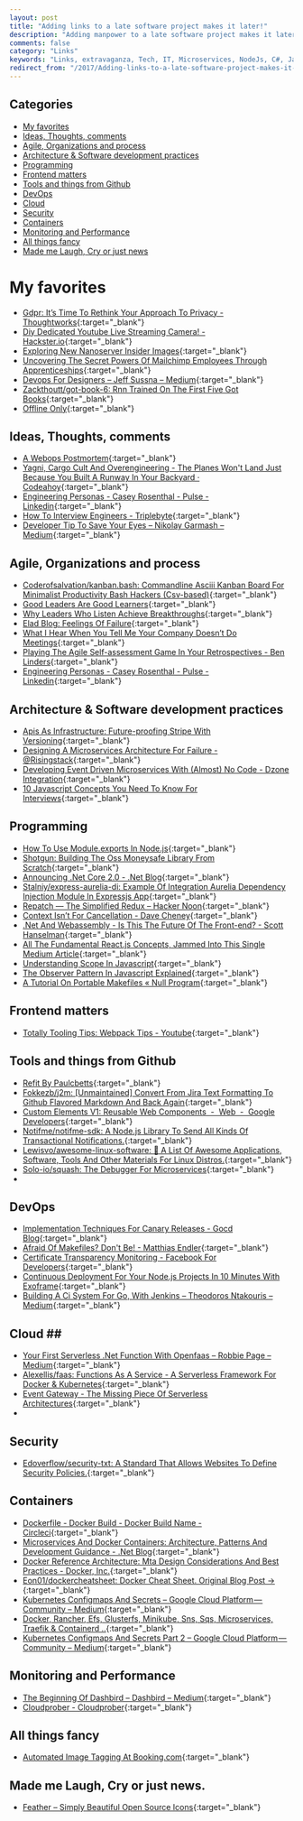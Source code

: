 ```yaml
---
layout: post
title: "Adding links to a late software project makes it later!"
description: "Adding manpower to a late software project makes it later!"
comments: false
category: "Links"
keywords: "Links, extravaganza, Tech, IT, Microservices, NodeJs, C#, Javascript, Solution architecture"
redirect_from: "/2017/Adding-links-to-a-late-software-project-makes-it-later/"
---
```


## Categories ##
* [My favorites](#favorites)
* [Ideas, Thoughts, comments](#ideas)
* [Agile, Organizations and process](#agile)
* [Architecture & Software development practices](#development)
* [Programming](#net)
* [Frontend matters](#web)
* [Tools and things from Github](#tools)
* [DevOps](#devops)
* [Cloud](#cloud)
* [Security](#security)
* [Containers](#containers)
* [Monitoring and Performance](#monitoring)
* [All things fancy](#buzz)
* [Made me Laugh, Cry or just news](#news)

# My favorites<a name="favorites"></a> #
* [Gdpr: It’s Time To Rethink Your Approach To Privacy - Thoughtworks](https://www.thoughtworks.com/insights/blog/gdpr-it-s-time-rethink-your-approach-privacy){:target="_blank"}
* [Diy Dedicated Youtube Live Streaming Camera! - Hackster.io](https://www.hackster.io/tinkernut/diy-dedicated-youtube-live-streaming-camera-7a825e){:target="_blank"}
* [Exploring New Nanoserver Insider Images](https://stefanscherer.github.io/exploring-new-nanoserver-insider-images/){:target="_blank"}
* [Uncovering The Secret Powers Of Mailchimp Employees Through Apprenticeships](https://blog.mailchimp.com/uncovering-the-secret-powers-of-mailchimp-employees-through-apprenticeships/){:target="_blank"}
* [Devops For Designers – Jeff Sussna – Medium](https://medium.com/@jeffsussna/devops-for-designers-e5080a2be6e4){:target="_blank"}
* [Zackthoutt/got-book-6: Rnn Trained On The First Five Got Books](https://github.com/zackthoutt/got-book-6){:target="_blank"}
* [Offline Only](https://chris.bolin.co/offline/){:target="_blank"}


## Ideas, Thoughts, comments <a name="ideas"></a> ##
* [A Webops Postmortem](http://cavaliercoder.com/blog/webops-postmortem.html){:target="_blank"}
* [Yagni, Cargo Cult And Overengineering - The Planes Won't Land Just Because You Built A Runway In Your Backyard · Codeahoy](https://codeahoy.com/2017/08/19/yagni-cargo-cult-and-overengineering-the-planes-wont-land-just-because-you-built-a-runway-in-your-backyard/){:target="_blank"}
* [Engineering Personas - Casey Rosenthal - Pulse - Linkedin](https://www.linkedin.com/pulse/engineering-personas-casey-rosenthal){:target="_blank"}
* [How To Interview Engineers - Triplebyte](http://blog.triplebyte.com/how-to-interview-engineers){:target="_blank"}
* [Developer Tip To Save Your Eyes – Nikolay Garmash – Medium](https://medium.com/@GarmashNikolay/developer-tip-to-save-your-eyes-f83135baa64c){:target="_blank"}

## Agile, Organizations and process<a name="agile"></a> ##
* [Coderofsalvation/kanban.bash: Commandline Asciii Kanban Board For Minimalist Productivity Bash Hackers (Csv-based)](https://github.com/coderofsalvation/kanban.bash){:target="_blank"}
* [Good Leaders Are Good Learners](https://hbr.org/2017/08/good-leaders-are-good-learners?__s=wakwmyepmhismx8ehtnp){:target="_blank"}
* [Why Leaders Who Listen Achieve Breakthroughs](https://www.strategy-business.com/blog/Why-Leaders-Who-Listen-Achieve-Breakthroughs?__s=wakwmyepmhismx8ehtnp){:target="_blank"}
* [Elad Blog: Feelings Of Failure](http://blog.eladgil.com/2017/08/feelings-of-failure.html){:target="_blank"}
* [What I Hear When You Tell Me Your Company Doesn’t Do Meetings](https://mfbt.ca/what-i-hear-when-you-tell-me-your-company-doesnt-do-meetings-dfbb57a038d6){:target="_blank"}
* [Playing The Agile Self-assessment Game In Your Retrospectives - Ben Linders](https://www.benlinders.com/2017/self-assessment-game-as-retro-format/){:target="_blank"}
* [Engineering Personas - Casey Rosenthal - Pulse - Linkedin](https://www.linkedin.com/pulse/engineering-personas-casey-rosenthal){:target="_blank"}

## Architecture & Software development practices <a name="development"></a> ##
* [Apis As Infrastructure: Future-proofing Stripe With Versioning](https://stripe.com/blog/api-versioning){:target="_blank"}
* [Designing A Microservices Architecture For Failure - @Risingstack](https://blog.risingstack.com/designing-microservices-architecture-for-failure/){:target="_blank"}
* [Developing Event Driven Microservices With (Almost) No Code - Dzone Integration](https://dzone.com/articles/developing-event-driven-microservices-with-almost-1){:target="_blank"}
* [10 Javascript Concepts You Need To Know For Interviews](https://dev.to/arnavaggarwal/10-javascript-concepts-you-need-to-know-for-interviews){:target="_blank"}


## Programming <a name="net"></a> ##
* [How To Use Module.exports In Node.js](http://stackabuse.com/how-to-use-module-exports-in-node-js/){:target="_blank"}
* [Shotgun: Building The Oss Moneysafe Library From Scratch](https://medium.com/javascript-scene/shotgun-building-the-oss-moneysafe-library-from-scratch-c9117ffe5f9b){:target="_blank"}
* [Announcing .Net Core 2.0 - .Net Blog](https://blogs.msdn.microsoft.com/dotnet/2017/08/14/announcing-net-core-2-0/){:target="_blank"}
* [Stalniy/express-aurelia-di: Example Of Integration Aurelia Dependency Injection Module In Expressjs App](https://github.com/stalniy/express-aurelia-di){:target="_blank"}
* [Repatch — The Simplified Redux – Hacker Noon](https://hackernoon.com/repatch-the-simplified-redux-2c4aa5c25fa9){:target="_blank"}
* [Context Isn’t For Cancellation - Dave Cheney](https://dave.cheney.net/2017/08/20/context-isnt-for-cancellation){:target="_blank"}
* [.Net And Webassembly - Is This The Future Of The Front-end? - Scott Hanselman](https://www.hanselman.com/blog/NETAndWebAssemblyIsThisTheFutureOfTheFrontend.aspx){:target="_blank"}
* [All The Fundamental React.js Concepts, Jammed Into This Single Medium Article](https://medium.freecodecamp.org/all-the-fundamental-react-js-concepts-jammed-into-this-single-medium-article-c83f9b53eac2){:target="_blank"}
* [Understanding Scope In Javascript](https://developer.telerik.com/topics/web-development/understanding-scope-in-javascript/){:target="_blank"}
* [The Observer Pattern In Javascript Explained](https://pawelgrzybek.com/the-observer-pattern-in-javascript-explained/){:target="_blank"}
* [A Tutorial On Portable Makefiles « Null Program](http://nullprogram.com/blog/2017/08/20/){:target="_blank"}


## Frontend matters <a name="web"></a> ##
* [Totally Tooling Tips: Webpack Tips - Youtube](https://www.youtube.com/watch?v=zFoBYfMLUCM){:target="_blank"}

## Tools and things from Github <a name="tools"></a> ##
* [Refit By Paulcbetts](http://paulcbetts.github.io/refit/){:target="_blank"}
* [Fokkezb/j2m: [Unmaintained] Convert From Jira Text Formatting To Github Flavored Markdown And Back Again](https://github.com/FokkeZB/J2M){:target="_blank"}
* [Custom Elements V1: Reusable Web Components  -  Web  -  Google Developers](https://developers.google.com/web/fundamentals/architecture/building-components/customelements){:target="_blank"}
* [Notifme/notifme-sdk: A Node.js Library To Send All Kinds Of Transactional Notifications.](https://notifme.github.io/notifme-sdk/){:target="_blank"}
* [Lewisvo/awesome-linux-software: 🐧 A List Of Awesome Applications, Software, Tools And Other Materials For Linux Distros.](https://github.com/LewisVo/Awesome-Linux-Software){:target="_blank"}
* [Solo-io/squash: The Debugger For Microservices](https://github.com/solo-io/squash){:target="_blank"}
* 
## DevOps<a name="devops"></a> ##
* [Implementation Techniques For Canary Releases - Gocd Blog](https://www.gocd.org/2017/08/15/canary-releases.html){:target="_blank"}
* [Afraid Of Makefiles? Don't Be! - Matthias Endler](https://matthias-endler.de/2017/makefiles/){:target="_blank"}
* [Certificate Transparency Monitoring - Facebook For Developers](https://developers.facebook.com/tools/ct/){:target="_blank"}
* [Continuous Deployment For Your Node.js Projects In 10 Minutes With Exoframe](https://hackernoon.com/continuous-deployment-for-your-node-js-projects-in-10-minutes-with-exoframe-bdf48340c1be){:target="_blank"}
* [Building A Ci System For Go, With Jenkins – Theodoros Ntakouris – Medium](https://medium.com/@zarkopafilis/building-a-ci-system-for-go-with-jenkins-4ab04d4bacd0){:target="_blank"}

## Cloud <a name="cloud"></a>##
* [Your First Serverless .Net Function With Openfaas – Robbie Page – Medium](https://medium.com/@rorpage/your-first-serverless-net-function-with-openfaas-27573017dedb){:target="_blank"}
* [Alexellis/faas: Functions As A Service - A Serverless Framework For Docker & Kubernetes](https://github.com/alexellis/faas){:target="_blank"}
* [Event Gateway - The Missing Piece Of Serverless Architectures](https://serverless.com/blog/introducing-serverless-event-gateway/){:target="_blank"}
* 
## Security<a name="security"></a> ##
* [Edoverflow/security-txt: A Standard That Allows Websites To Define Security Policies.](https://github.com/EdOverflow/security-txt){:target="_blank"}


## Containers <a name="containers"></a> ##
* [Dockerfile - Docker Build - Docker Build Name - Circleci](https://circleci.com/blog/multi-stage-docker-builds/){:target="_blank"}
* [Microservices And Docker Containers: Architecture, Patterns And Development Guidance - .Net Blog](https://blogs.msdn.microsoft.com/dotnet/2017/08/02/microservices-and-docker-containers-architecture-patterns-and-development-guidance/){:target="_blank"}
* [Docker Reference Architecture: Mta Design Considerations And Best Practices - Docker, Inc.](https://success.docker.com/Architecture/Docker_Reference_Architecture%3A_MTA_Design_Considerations_and_Best_Practices){:target="_blank"}
* [Eon01/dockercheatsheet: Docker Cheat Sheet. Original Blog Post ->](https://github.com/eon01/DockerCheatSheet){:target="_blank"}
* [Kubernetes Configmaps And Secrets – Google Cloud Platform — Community – Medium](https://medium.com/google-cloud/kubernetes-configmaps-and-secrets-68d061f7ab5b){:target="_blank"}
* [Docker, Rancher, Efs, Glusterfs, Minikube, Sns, Sqs, Microservices, Traefik & Containerd ..](https://medium.com/devopslinks/docker-rancher-efs-glusterfs-minikube-sns-sqs-microservices-and-containerd-b4c5c9c7cc0c){:target="_blank"}
* [Kubernetes Configmaps And Secrets Part 2 – Google Cloud Platform — Community – Medium](https://medium.com/google-cloud/kubernetes-configmaps-and-secrets-part-2-3dc37111f0dc){:target="_blank"}


## Monitoring and Performance <a name="monitoring"></a> ##
* [The Beginning Of Dashbird – Dashbird – Medium](https://medium.com/@thedashbird/the-beginning-of-dashbird-7f073de2f383?__s=6izvcszagfpuqzzmdi2h){:target="_blank"}
* [Cloudprober - Cloudprober](https://cloudprober.github.io/){:target="_blank"}


## All things fancy <a name="buzz"></a> ##
* [Automated Image Tagging At Booking.com](https://blog.booking.com/automated-image-tagging-at-booking.com.html){:target="_blank"}

## Made me Laugh, Cry or just news. <a name="news"></a> ##
* [Feather – Simply Beautiful Open Source Icons](https://feathericons.com/){:target="_blank"}